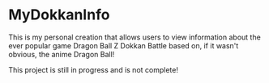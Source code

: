 # MyDokkanInfo

This is my personal creation that allows users to view information
about the ever popular game Dragon Ball Z Dokkan Battle based on, if
it wasn't obvious, the anime Dragon Ball!

This project is still in progress and is not complete!